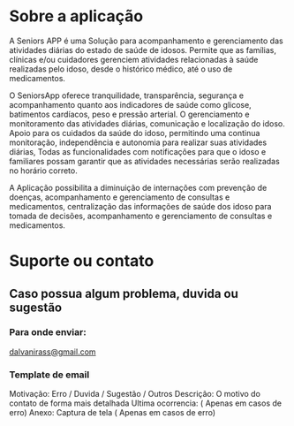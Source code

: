 # Sobre a aplicação

A Seniors APP é uma Solução para acompanhamento e gerenciamento das atividades diárias do estado de saúde de idosos. Permite que as famílias, clínicas e/ou cuidadores gerenciem atividades relacionadas à saúde realizadas pelo idoso, desde o histórico médico, até o uso de medicamentos. 

O SeniorsApp oferece tranquilidade, transparência, segurança e acompanhamento quanto aos indicadores de saúde como glicose, batimentos cardíacos, peso e pressão arterial. O gerenciamento e monitoramento das atividades diárias, comunicação e localização do idoso. Apoio para os cuidados da saúde do idoso, permitindo uma continua monitoração, independência e autonomia para realizar suas atividades diárias, Todas as funcionalidades com notificações para que o idoso e familiares possam garantir que as atividades necessárias serão realizadas no horário correto. 

A Aplicação possibilita a diminuição de internações com prevenção de doenças, acompanhamento e gerenciamento de consultas e medicamentos, centralização das informações de saúde dos idoso para tomada de decisões, acompanhamento e gerenciamento de consultas e medicamentos.

# Suporte ou contato

## Caso possua algum problema, duvida ou sugestão

### Para onde enviar:
dalvanirass@gmail.com

### Template de email
Motivação: Erro / Duvida / Sugestão / Outros
Descrição: O motivo do contato de forma mais detalhada
Ultima ocorrencia: ( Apenas em casos de erro)
Anexo: Captura de tela ( Apenas em casos de erro)






